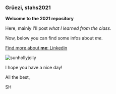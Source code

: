 ### Grüezi, stahs2021

**Welcome to the 2021 <Statistical Analysis of High-Throughput Genomic and Transcriptomic Data> repository**

Here, mainly I'll post _what I learned from the class._

Now, below you can find some infos about _me_. 


[Find more about **me**: Linkedin](https://www.linkedin.com/in/sunho-kim-1a942b166/)
  
![sunhollyjolly](https://user-images.githubusercontent.com/47406799/135354193-88afef91-9d59-4352-8f2b-f54eb2170ddb.JPG)
  
  
I hope you have a nice day!

  
All the best,
  

SH
